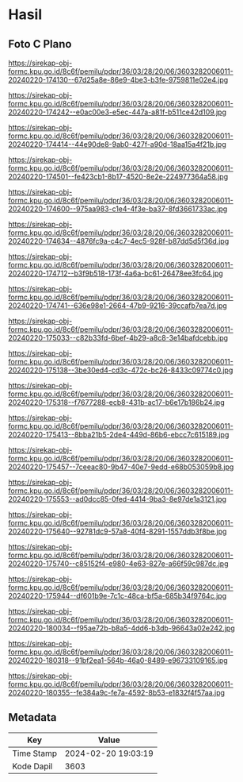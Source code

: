 # Hasil

## Foto C Plano

https://sirekap-obj-formc.kpu.go.id/8c6f/pemilu/pdpr/36/03/28/20/06/3603282006011-20240220-174130--67d25a8e-86e9-4be3-b3fe-9759811e02e4.jpg

https://sirekap-obj-formc.kpu.go.id/8c6f/pemilu/pdpr/36/03/28/20/06/3603282006011-20240220-174242--e0ac00e3-e5ec-447a-a81f-b511ce42d109.jpg

https://sirekap-obj-formc.kpu.go.id/8c6f/pemilu/pdpr/36/03/28/20/06/3603282006011-20240220-174414--44e90de8-9ab0-427f-a90d-18aa15a4f21b.jpg

https://sirekap-obj-formc.kpu.go.id/8c6f/pemilu/pdpr/36/03/28/20/06/3603282006011-20240220-174501--fe423cb1-8b17-4520-8e2e-224977364a58.jpg

https://sirekap-obj-formc.kpu.go.id/8c6f/pemilu/pdpr/36/03/28/20/06/3603282006011-20240220-174600--975aa983-c1e4-4f3e-ba37-8fd3661733ac.jpg

https://sirekap-obj-formc.kpu.go.id/8c6f/pemilu/pdpr/36/03/28/20/06/3603282006011-20240220-174634--4876fc9a-c4c7-4ec5-928f-b87dd5d5f36d.jpg

https://sirekap-obj-formc.kpu.go.id/8c6f/pemilu/pdpr/36/03/28/20/06/3603282006011-20240220-174712--b3f9b518-173f-4a6a-bc61-26478ee3fc64.jpg

https://sirekap-obj-formc.kpu.go.id/8c6f/pemilu/pdpr/36/03/28/20/06/3603282006011-20240220-174741--636e98e1-2664-47b9-9216-39ccafb7ea7d.jpg

https://sirekap-obj-formc.kpu.go.id/8c6f/pemilu/pdpr/36/03/28/20/06/3603282006011-20240220-175033--c82b33fd-6bef-4b29-a8c8-3e14bafdcebb.jpg

https://sirekap-obj-formc.kpu.go.id/8c6f/pemilu/pdpr/36/03/28/20/06/3603282006011-20240220-175138--3be30ed4-cd3c-472c-bc26-8433c09774c0.jpg

https://sirekap-obj-formc.kpu.go.id/8c6f/pemilu/pdpr/36/03/28/20/06/3603282006011-20240220-175318--f7677288-ecb8-431b-ac17-b6e17b186b24.jpg

https://sirekap-obj-formc.kpu.go.id/8c6f/pemilu/pdpr/36/03/28/20/06/3603282006011-20240220-175413--8bba21b5-2de4-449d-86b6-ebcc7c615189.jpg

https://sirekap-obj-formc.kpu.go.id/8c6f/pemilu/pdpr/36/03/28/20/06/3603282006011-20240220-175457--7ceeac80-9b47-40e7-9edd-e68b053059b8.jpg

https://sirekap-obj-formc.kpu.go.id/8c6f/pemilu/pdpr/36/03/28/20/06/3603282006011-20240220-175553--ad0dcc85-0fed-4414-9ba3-8e97de1a3121.jpg

https://sirekap-obj-formc.kpu.go.id/8c6f/pemilu/pdpr/36/03/28/20/06/3603282006011-20240220-175640--92781dc9-57a8-40f4-8291-1557ddb3f8be.jpg

https://sirekap-obj-formc.kpu.go.id/8c6f/pemilu/pdpr/36/03/28/20/06/3603282006011-20240220-175740--c85152f4-e980-4e63-827e-a66f59c987dc.jpg

https://sirekap-obj-formc.kpu.go.id/8c6f/pemilu/pdpr/36/03/28/20/06/3603282006011-20240220-175944--df601b9e-7c1c-48ca-bf5a-685b34f9764c.jpg

https://sirekap-obj-formc.kpu.go.id/8c6f/pemilu/pdpr/36/03/28/20/06/3603282006011-20240220-180034--f95ae72b-b8a5-4dd6-b3db-96643a02e242.jpg

https://sirekap-obj-formc.kpu.go.id/8c6f/pemilu/pdpr/36/03/28/20/06/3603282006011-20240220-180318--91bf2ea1-564b-46a0-8489-e96733109165.jpg

https://sirekap-obj-formc.kpu.go.id/8c6f/pemilu/pdpr/36/03/28/20/06/3603282006011-20240220-180355--fe384a9c-fe7a-4592-8b53-e1832f4f57aa.jpg


## Metadata

| Key        | Value               |
| ---------- | ------------------- |
| Time Stamp | 2024-02-20 19:03:19 |
| Kode Dapil | 3603                |




